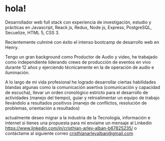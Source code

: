 # hola!


Desarrollador web full stack con experiencia de investigación, estudio y prácticas en Javascript, Reack js, Redux, Node js, Express, PostgreSQL, Secuelize, HTML 5, CSS 3.

Recientemente culminé con éxito el intenso bootcamp de desarrollo web en Henry.

Tengo un gran background como Productor de Audio y video, he trabajado como independiente liderando crews de producción de eventos en vivo durante 12 años y ejerciendo técnicamente en la de operación de audio e iluminación.

A lo largo de mi vida profesional he logrado desarrollar ciertas habilidades blandas algunas como la comunicación asertiva (comunicación y capacidad de escucha), llevar un orden cronológico estricto para el desarrollo de actividades (manejo del tiempo), guiar y retroalimentar un equipo de trabajo llevándolo a resultados positivos (manejo de conflictos, resolución de problemas, orientación a resultados)

actualmente deseo migrar a la industria de la Tecnología, información e internet
si tienes una propuesta para mi envíame un mensaje al Linkedin  https://www.linkedin.com/in/cristhian-arley-alban-b67825235/
o contáctame al siguiente correo cristhianarleyalban@gmail.com
